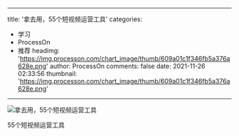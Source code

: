 
---
title: '拿去用，55个短视频运营工具'
categories: 
 - 学习
 - ProcessOn
 - 推荐
headimg: 'https://img.processon.com/chart_image/thumb/609a01c1f346fb5a376a628e.png'
author: ProcessOn
comments: false
date: 2021-11-26 02:33:56
thumbnail: 'https://img.processon.com/chart_image/thumb/609a01c1f346fb5a376a628e.png'
---

<div>   
<img class="thumb" alt="拿去用，55个短视频运营工具" src="https://img.processon.com/chart_image/thumb/609a01c1f346fb5a376a628e.png" referrerpolicy="no-referrer">
<p>55个短视频运营工具</p>  
</div>
            